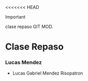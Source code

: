 <<<<<<< HEAD
> [!IMPORTANT]
> clase repaso GIT MOD.

# Clase Repaso

### Lucas Mendez

- Lucas Gabriel Mendez Risopatron
